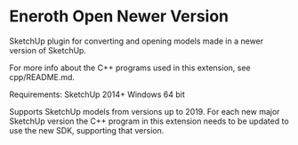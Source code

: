 # Eneroth Open Newer Version

SketchUp plugin for converting and opening models made in a newer version of
SketchUp.

For more info about the C++ programs used in this extension, see cpp/README.md.

Requirements:
SketchUp 2014+
Windows 64 bit

Supports SketchUp models from versions up to 2019. For each new major SketchUp
version the C++ program in this extension needs to be updated to use the new
SDK, supporting that version.
